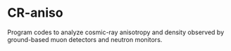 # CR-aniso
Program codes to analyze cosmic-ray anisotropy and density observed by ground-based muon detectors and neutron monitors.

